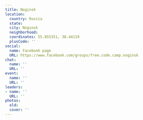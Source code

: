 ```yaml
---
title: Noginsk
location:
  country: Russia
  state: 
  city: Noginsk
  neighborhood: 
  coordinates: 55.855351, 38.44119
  plusCode: ''
social:
  name: Facebook page
  URL: https://www.facebook.com/groups/free.code.camp.noginsk
chat:
  name: ''
  URL: ''
event:
  name: ''
  URL: ''
leaders:
- name: ''
  URL: ''
photos:
  old: 
  cover: ''
---
```

